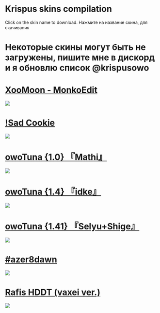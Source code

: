 # Krispus skins compilation

 Click on the skin name to download.
 Нажмите на название скина, для скачивания
 
# Некоторые скины могут быть не загружены, пишите мне в дискорд и я обновлю список @krispusowo

 # [XooMoon - MonkoEdit](https://drive.google.com/file/d/1fbdeTDq3YKC9YDqG3N1nJH7HZPZ4Oj7J/view?usp=sharing)
![](https://i.imgur.com/A25kkQv.jpg)

 # [!Sad Cookie](https://drive.google.com/open?id=14mzl7sqTS9nRKSvf79_btOkPeZcFKF_Z)
![](https://i.imgur.com/PbRcqNd.png)

# [owoTuna {1.0} 『Mathi』](https://drive.google.com/open?id=1ijZ1F7c6sXjh1Ykbew-VP6nz7ArMA_EC)
![](https://i.imgur.com/Q264MIy.png)

 # [owoTuna {1.4} 『idke』](https://drive.google.com/open?id=1jN6xVisCU9k3XIPuQk7xc7iosjwH1NSI)
![](https://i.imgur.com/BTeVqJj.png)

 # [owoTuna {1.41} 『Selyu+Shige』](https://drive.google.com/open?id=1oeGgSk_tyJ-P1nL07kHfn2eGbKd0BETQ)
![](https://i.imgur.com/fgKiH0r.png)

 # [#azer8dawn](https://drive.google.com/open?id=1JWzkO1c3y947IfmfO7iUPWxvTo1Whb6G)
![](https://i.imgur.com/RJwU2Kv.png)

 # [Rafis HDDT (vaxei ver.)](https://drive.google.com/open?id=1o4nxWUm9bl40bARjyW0fBG5A34RaYm5M)
![](https://i.imgur.com/zv19VsZ.png)
